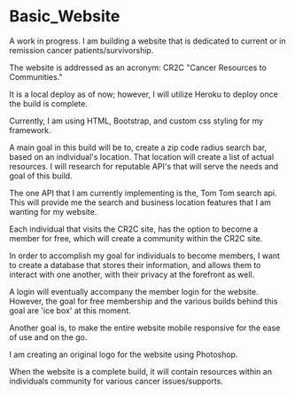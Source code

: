 # Basic_Website

A work in progress. I am building a website that is dedicated to current or in remission cancer patients/survivorship.

The website is addressed as an acronym: CR2C "Cancer Resources to Communities."

It is a local deploy as of now; however, I will utilize Heroku to deploy once the build is complete.

Currently, I am using HTML, Bootstrap, and custom css styling for my framework. 

A main goal in this build will be to, create a zip code radius search bar, based on an individual's location. That location will create a
list of actual resources. I will research for reputable API's that will serve the needs and goal of this build. 

The one API that I am currently implementing is the, Tom Tom search api. This will provide me the search and business location features that I am wanting for my website. 

Each individual that visits the CR2C site, has the option to become a member for free, which will create a community within the CR2C site. 

In order to accomplish my goal for individuals to become members, I want to create a database that stores their information, and allows them to interact with one another, with their privacy at the forefront as well.

A login will eventually accompany the member login for the website. However, the goal for free membership and the various builds behind this goal are 'ice box' at this moment.

Another goal is, to make the entire website mobile responsive for the ease of use and on the go.

I am creating an original logo for the website using Photoshop.

When the website is a complete build, it will contain resources within an individuals community for various cancer issues/supports.
